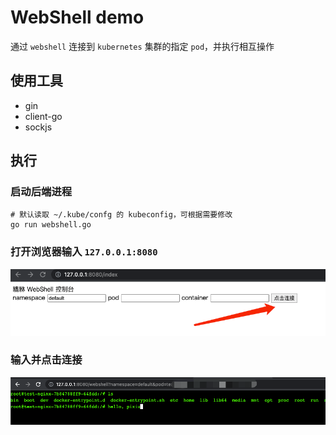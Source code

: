 # WebShell demo

通过 `webshell` 连接到 `kubernetes` 集群的指定 `pod`，并执行相互操作

## 使用工具
  - gin
  - client-go
  - sockjs

## 执行

### 启动后端进程
```shell
# 默认读取 ~/.kube/confg 的 kubeconfig，可根据需要修改
go run webshell.go 
```

### 打开浏览器输入 `127.0.0.1:8080`
![img.png](img/login.png)

### 输入并点击连接
![img.png](img/shell.png)

